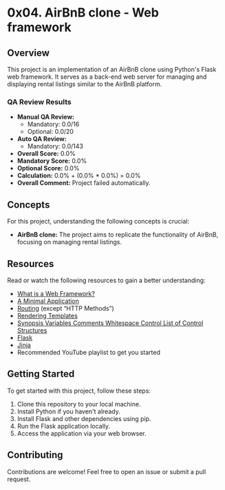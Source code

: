 # 0x04. AirBnB clone - Web framework

## Overview

This project is an implementation of an AirBnB clone using Python's Flask web framework. It serves as a back-end web server for managing and displaying rental listings similar to the AirBnB platform.


### QA Review Results

- **Manual QA Review:**
  - Mandatory: 0.0/16
  - Optional: 0.0/20
- **Auto QA Review:**
  - Mandatory: 0.0/143
- **Overall Score:** 0.0%
- **Mandatory Score:** 0.0%
- **Optional Score:** 0.0%
- **Calculation:** 0.0% + (0.0% * 0.0%) = 0.0%
- **Overall Comment:** Project failed automatically.

## Concepts

For this project, understanding the following concepts is crucial:

- **AirBnB clone:** The project aims to replicate the functionality of AirBnB, focusing on managing rental listings.
  
## Resources

Read or watch the following resources to gain a better understanding:

- [What is a Web Framework?](https://www.fullstackpython.com/web-frameworks.html)
- [A Minimal Application](https://flask.palletsprojects.com/en/2.1.x/quickstart/)
- [Routing](https://flask.palletsprojects.com/en/2.1.x/quickstart/#routing) (except “HTTP Methods”)
- [Rendering Templates](https://flask.palletsprojects.com/en/2.1.x/quickstart/#rendering-templates)
- [Synopsis Variables Comments Whitespace Control List of Control Structures](https://jinja.palletsprojects.com/en/3.0.x/templates/)
- [Flask](https://flask.palletsprojects.com/en/2.1.x/)
- [Jinja](https://jinja.palletsprojects.com/en/3.0.x/)
- Recommended YouTube playlist to get you started
  
## Getting Started

To get started with this project, follow these steps:

1. Clone this repository to your local machine.
2. Install Python if you haven't already.
3. Install Flask and other dependencies using pip.
4. Run the Flask application locally.
5. Access the application via your web browser.

## Contributing

Contributions are welcome! Feel free to open an issue or submit a pull request.
